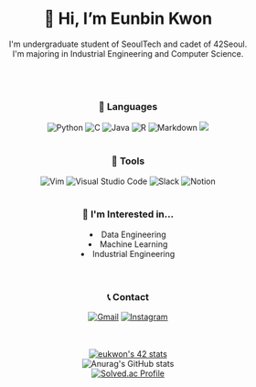 <!--![header](https://capsule-render.vercel.app/api?type=wave&color=5FD068&height=150&section=header&text=Eunbin&Kwon&fontSize=50)-->
<div align="center">
<h1>👋 Hi, I’m Eunbin Kwon</h1>
</div>
<div align="center">I'm undergraduate student of SeoulTech and cadet of 42Seoul.<br/>
I'm majoring in Industrial Engineering and Computer Science.</div>

<br/>
<br/>
<br/>

<div align="center"> <h3>🌱 Languages</h3>
<img alt="Python" src="https://img.shields.io/badge/Python-14354C?style=for-the-badge&logo=python&logoColor=white"/>
<img alt="C" src="https://img.shields.io/badge/C-00599C?style=for-the-badge&logo=c&logoColor=white"/> <img alt="Java" src="https://img.shields.io/badge/Java-ED8B00?style=for-the-badge&logo=java&logoColor=white"/> 
<img alt="R" src="https://img.shields.io/badge/R-276DC3?style=for-the-badge&logo=r&logoColor=white"/>
<img alt="Markdown" src="https://img.shields.io/badge/Markdown-000000?style=for-the-badge&logo=markdown&logoColor=white"/>
<img src="https://img.shields.io/badge/MySQL-00000F?style=for-the-badge&logo=mysql&logoColor=white">
<br/>
<br/>

<h3>🌿 Tools </h3>
<img alt="Vim", src="https://img.shields.io/badge/VIM-%2311AB00.svg?style=for-the-badge&logo=vim&logoColor=white"/>
<img alt="Visual Studio Code" src="https://img.shields.io/badge/Visual%20Studio%20Code-0078d7.svg?style=for-the-badge&logo=visual-studio-code&logoColor=white"/>
<img alt="Slack" src="https://img.shields.io/badge/Slack-4A154B?style=for-the-badge&logo=slack&logoColor=white"/> 
<img alt="Notion" src="https://img.shields.io/badge/Notion-%23000000.svg?style=for-the-badge&logo=notion&logoColor=white"/>
<br/>
<br/>

<h3>🌳 I'm Interested in...</h3>
<li>Data Engineering</li>
<li>Machine Learning</li>
<li>Industrial Engineering</li>
<br/>
<br/>

<h3>📞 Contact</h3>
<a href="eun61n@gmail.com"><img alt="Gmail" src="https://img.shields.io/badge/Gmail-D14836?style=for-the-badge&logo=gmail&logoColor=white"/></a>
<!--
<a href="https://eunbin00.tistory.com" target="_blank"> <img alt="Tistory" src="https://img.shields.io/badge/Tech%20Blog-555263?style=for-the-badge&logoColor=white"/></a>
-->
<a href="https://www.instagram.com/eun61n/" target="_blank"><img alt="Instagram" src="https://img.shields.io/badge/Instagram-E4405F?style=for-the-badge&logo=instagram&logoColor=white"/></a>

<br/>
<br/>
<br/>

[![eukwon's 42 stats](https://badge42.vercel.app/api/v2/cl5kiwlg3000609jphh6n6njn/stats?cursusId=21&coalitionId=86)](https://github.com/JaeSeoKim/badge42)<br/>
![Anurag's GitHub stats](https://github-readme-stats.vercel.app/api?username=eun61n00&hide=contribs,prs)<br/>
[![Solved.ac Profile](http://mazassumnida.wtf/api/generate_badge?boj=eun61n)](https://solved.ac/profile/eun61n)
</div>

<!---
eun61n00/eun61n00 is a ✨ special ✨ repository because its `README.md` (this file) appears on your GitHub profile.
You can click the Preview link to take a look at your changes.
--->

